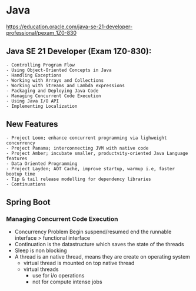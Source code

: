 # Java 
https://education.oracle.com/java-se-21-developer-professional/pexam_1Z0-830
## Java SE 21 Developer (Exam 1Z0-830): 
	- Controlling Program Flow
	- Using Object-Oriented Concepts in Java
	- Handling Exceptions
	- Working with Arrays and Collections
	- Working with Streams and Lambda expressions
	- Packaging and Deploying Java Code
	- Managing Concurrent Code Execution
	- Using Java I/O API
	- Implementing Localization

## New Features
	- Project Loom; enhance concurrent programming via lighweight concurrency
	- Project Panama; interconnecting JVM with native code
	- Project Amber; incubate smaller, productvity-oriented Java Language features
	- Data Oriented Programming
	- Project Layden; AOT Cache, improve startup, warmup i.e, faster bootup time
	- Tip & tail release modelling for dependency libraries
	- Continuations

## Spring Boot

### Managing Concurrent Code Execution
- Concurrency Problem
	Begin suspend/resumed end
	the runnable interface > functional interface
- Continuation is the datastructure which saves the state of the threads
- Sleep is non blocking
- A thread is an native thread, means they are create on operating system
	- virtual thread is mounted on top native thread
	- virtual threads 
		- use for i/o operations
		- not for compute intense jobs

